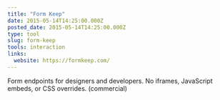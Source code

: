```yaml
---
title: "Form Keep"
date: 2015-05-14T14:25:00.000Z
posted_date: 2015-05-14T14:25:00.000Z
type: tool
slug: form-keep
tools: interaction
links:
  website: https://formkeep.com/
---
```

Form endpoints for designers and developers. No iframes, JavaScript embeds, or CSS overrides. (commercial)




